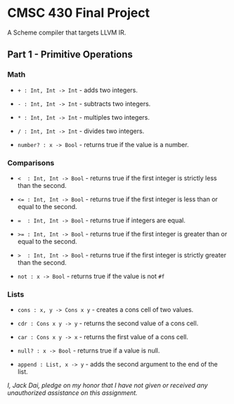 # CMSC 430 Final Project


A Scheme compiler that targets LLVM IR.

## Part 1 - Primitive Operations

### Math

- `+ : Int, Int -> Int` - adds two integers.

- `- : Int, Int -> Int` - subtracts two integers.

- `* : Int, Int -> Int` - multiples two integers.

- `/ : Int, Int -> Int` - divides two integers.

- `number? : x -> Bool` - returns true if the value is a number.

### Comparisons

- `<  : Int, Int -> Bool` - returns true if the first integer is strictly less than the second.

- `<= : Int, Int -> Bool` - returns true if the first integer is less than or equal to the second.

- `=  : Int, Int -> Bool` - returns true if integers are equal.

- `>= : Int, Int -> Bool` - returns true if the first integer is greater than or equal to the second.

- `>  : Int, Int -> Bool` - returns true if the first integer is strictly greater than the second.

- `not : x -> Bool` - returns true if the value is not `#f`

### Lists

- `cons : x, y -> Cons x y` - creates a cons cell of two values.

- `cdr : Cons x y -> y` - returns the second value of a cons cell.

- `car : Cons x y -> x` - returns the first value of a cons cell.

- `null? : x -> Bool` - returns true if a value is null.

- `append : List, x -> y` - adds the second argument to the end of the list.



*I, Jack Dai, pledge on my honor that I have not given or received any unauthorized
 assistance on this assignment.*
